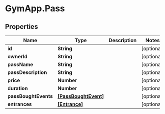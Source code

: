 # GymApp.Pass

## Properties
Name | Type | Description | Notes
------------ | ------------- | ------------- | -------------
**id** | **String** |  | [optional] 
**ownerId** | **String** |  | [optional] 
**passName** | **String** |  | [optional] 
**passDescription** | **String** |  | [optional] 
**price** | **Number** |  | [optional] 
**duration** | **Number** |  | [optional] 
**passBoughtEvents** | [**[PassBoughtEvent]**](PassBoughtEvent.md) |  | [optional] 
**entrances** | [**[Entrance]**](Entrance.md) |  | [optional] 
